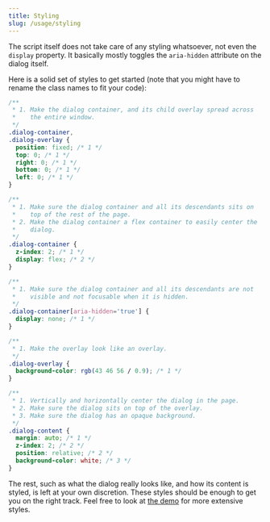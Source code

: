 ```yaml
---
title: Styling
slug: /usage/styling
---
```


The script itself does not take care of any styling whatsoever, not even the `display` property. It basically mostly toggles the `aria-hidden` attribute on the dialog itself.

Here is a solid set of styles to get started (note that you might have to rename the class names to fit your code):

```css
/**
 * 1. Make the dialog container, and its child overlay spread across
 *    the entire window.
 */
.dialog-container,
.dialog-overlay {
  position: fixed; /* 1 */
  top: 0; /* 1 */
  right: 0; /* 1 */
  bottom: 0; /* 1 */
  left: 0; /* 1 */
}

/**
 * 1. Make sure the dialog container and all its descendants sits on
 *    top of the rest of the page.
 * 2. Make the dialog container a flex container to easily center the
 *    dialog.
 */
.dialog-container {
  z-index: 2; /* 1 */
  display: flex; /* 2 */
}

/**
 * 1. Make sure the dialog container and all its descendants are not
 *    visible and not focusable when it is hidden.
 */
.dialog-container[aria-hidden='true'] {
  display: none; /* 1 */
}

/**
 * 1. Make the overlay look like an overlay.
 */
.dialog-overlay {
  background-color: rgb(43 46 56 / 0.9); /* 1 */
}

/**
 * 1. Vertically and horizontally center the dialog in the page.
 * 2. Make sure the dialog sits on top of the overlay.
 * 3. Make sure the dialog has an opaque background.
 */
.dialog-content {
  margin: auto; /* 1 */
  z-index: 2; /* 2 */
  position: relative; /* 2 */
  background-color: white; /* 3 */
}
```

The rest, such as what the dialog really looks like, and how its content is styled, is left at your own discretion. These styles should be enough to get you on the right track. Feel free to look at [the demo](https://codesandbox.io/s/a11y-dialog-v7-pnwqu) for more extensive styles.
